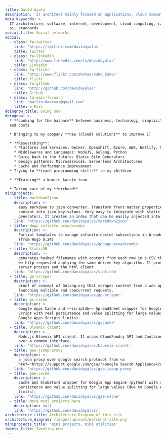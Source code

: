 ```yaml
---
title: David Ayala
description: 'IT architect mainly focused on applications, cloud computing and new solutions'
meta_keywords: >-
  IT architecture, software, internet, development, cloud computing, raspberry
  pi, standards
social_title: Social networks
social:
  - class: fa-twitter
    link: 'https://twitter.com/davidayalas'
    title: Twitter
  - class: fa-linkedin
    link: 'http://www.linkedin.com/in/davidayalas'
    title: Linkedin
  - class: fa-flickr
    link: 'http://www.flickr.com/photos/koko_koko/'
    title: Flickr
  - class: fa-github
    link: 'http://github.com/davidayalas'
    title: Github
  - class: fa-mail-forward
    link: 'mailto:davixyz@gmail.com'
    title: e-Mail
doingnow_title: Doing now
doingnow: >-
  * **Looking for the balance** between business, technology, simplicity (KISS)
  and costs

  * Bringing to my company **new (cloud) solutions** to improve IT

  * **Researching**:
    * Platforms and Services: Docker, Openshift, Azure, AWS, Netlify, Search Engine as a Service
    * Middlewares and Languages: NodeJS, Golang, Python
    * Going back to the future: Static Site Generators
    * Design patterns: Microservices, Serverless Architectures
    * Cache and Performance improvement
  * Trying to **teach programming skills** to my children

  * **Training** a kumite karate team

  * Taking care of my **orchard**
miniprojects:
  - title: markdown2json
    description: >-
      easy markdown to json converter. Transform front matter properties and
      content into json key-values. Very easy to integrate with static sites
      generators. It creates an index that can be easily injected into algolia.
    link: 'https://github.com/davidayalas/markdown2json'
  - title: Hugo infinite breadcrumbs
    description: >-
      Partial templates to manage infinite nested subsections in breadcrumbs
      (from Hugo 0.24)
    link: 'https://github.com/davidayalas/gohugo-breadcrumbs'
  - title: StaticDB
    description: >-
      generates hashed filenames with content from each row in a CSV that would
      we http-requested applying the same derive key algorithm. It provides the
      server process and the html client
    link: 'https://github.com/davidayalas/staticdb'
  - title: go-scraper
    description: >-
      proof of concept of Golang.org that scrapes content from a web application
      launching multiple and concurrent requests.
    link: 'https://github.com/davidayalas/go-scraper'
  - title: gs-cache
    description: >-
      Google Apps Cache and ~~scriptdb~~ SpreadSheet wrapper for Google Apps
      Script with real persistence and value splitting for large values (due to
      Google Apps Scripts limits).
    link: 'https://github.com/davidayalas/gscache'
  - title: Bluemix client
    description: >-
      Node.js Bluemix API client. It wraps CloudFoudry API and Containers API
      over a common interface.
    link: 'https://github.com/davidayalas/bluemix-client'
  - title: gsa-jsonp-proxy
    description: >-
      a json proxy over google search protocol from <a
      href='https://support.google.com/gsa/'>Google Search Appliance</a>
    link: 'https://github.com/davidayalas/gsa-jsonp-proxy'
  - title: gae-cache
    description: >-
      cache and blobstore wrapper for Google App Engine (python) with real
      persistence and value splitting for large values (due to Google App Engine
      limits).
    link: 'https://github.com/davidayalas/gae-cache'
  - title: More mini projects here
    description: null
    link: 'https://github.com/davidayalas/'
architecture_title: Architecture Diagram of this site
architecture_diagram: /images/uploads/personal-site.png
miniprojects_title: 'mini projects, mini utilities'
tweets_title: Tweeting now
---
```


















